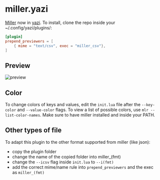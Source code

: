 # miller.yazi

[Miller](https://github.com/johnkerl/miller) now in [yazi](https://github.com/sxyazi/yazi). To install, clone the repo inside your ~/.config/yazi/plugins/:

```toml
[plugin]
prepend_previewers = [
    { mime = "text/csv", exec = "miller_csv"},
]
```

## Preview

![preview](https://github.com/Reledia/miller.yazi/blob/main/preview.png?raw=true)

## Color

To change colors of keys and values, edit the `init.lua` file after the `--key-color` and `--value-color` flags. To view a list of possible colors, use `mlr --list-color-names`. Make sure to have miller installed and inside your PATH.

## Other types of file

To adapt this plugin to the other format supported from miller (like json):
- copy the plugin folder
- change the name of the copied folder into miller_(fmt)
- change the `--icsv` flag inside `init.lua` to `--i(fmt)`
- add the correct mime/name rule into `prepend_previewers` and the exec as `miller_(fmt)`
